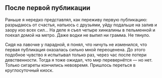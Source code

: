 
## После первой публикации

Раньше я нередко представлял, как переживу первую публикацию: разрыдаюсь от счастья, напьюсь с друзьями, уйду подальше на залив и заору изо всех сил… На деле я съел четыре хинкалины в пельменной и поехал домой на метро. Даже водки не выпил ни грамма. Не тянуло.

Сидя на лавочке у парадной, я понял, что ничуть не изменился, что первая публикация оказалась сильно мной переоценена. До этого подобное чувство я испытывал только раз, через час после потери девственности. Тогда я тоже ожидал, что мир перевернётся — но нет. Только сигареты кончились невовремя. Пришлось переться в круглосуточный киоск.